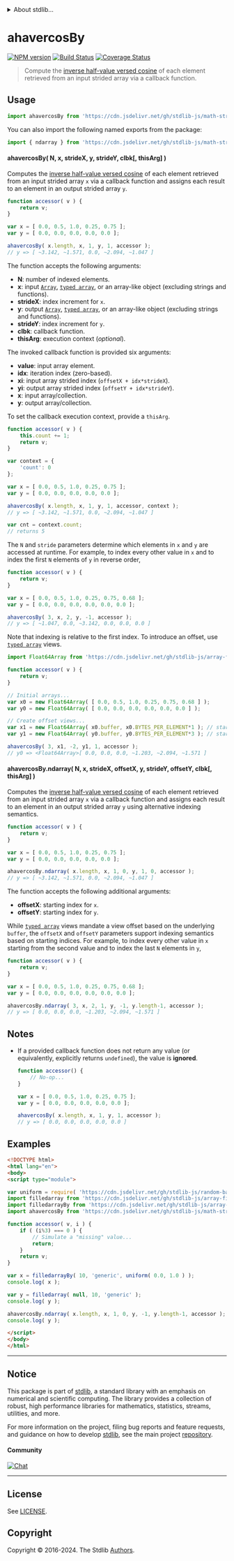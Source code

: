<!--

@license Apache-2.0

Copyright (c) 2021 The Stdlib Authors.

Licensed under the Apache License, Version 2.0 (the "License");
you may not use this file except in compliance with the License.
You may obtain a copy of the License at

   http://www.apache.org/licenses/LICENSE-2.0

Unless required by applicable law or agreed to in writing, software
distributed under the License is distributed on an "AS IS" BASIS,
WITHOUT WARRANTIES OR CONDITIONS OF ANY KIND, either express or implied.
See the License for the specific language governing permissions and
limitations under the License.

-->

<!-- lint disable maximum-heading-length -->


<details>
  <summary>
    About stdlib...
  </summary>
  <p>We believe in a future in which the web is a preferred environment for numerical computation. To help realize this future, we've built stdlib. stdlib is a standard library, with an emphasis on numerical and scientific computation, written in JavaScript (and C) for execution in browsers and in Node.js.</p>
  <p>The library is fully decomposable, being architected in such a way that you can swap out and mix and match APIs and functionality to cater to your exact preferences and use cases.</p>
  <p>When you use stdlib, you can be absolutely certain that you are using the most thorough, rigorous, well-written, studied, documented, tested, measured, and high-quality code out there.</p>
  <p>To join us in bringing numerical computing to the web, get started by checking us out on <a href="https://github.com/stdlib-js/stdlib">GitHub</a>, and please consider <a href="https://opencollective.com/stdlib">financially supporting stdlib</a>. We greatly appreciate your continued support!</p>
</details>

# ahavercosBy

[![NPM version][npm-image]][npm-url] [![Build Status][test-image]][test-url] [![Coverage Status][coverage-image]][coverage-url] <!-- [![dependencies][dependencies-image]][dependencies-url] -->

> Compute the [inverse half-value versed cosine][@stdlib/math/base/special/ahavercos] of each element retrieved from an input strided array via a callback function.

<section class="intro">

</section>

<!-- /.intro -->



<section class="usage">

## Usage

```javascript
import ahavercosBy from 'https://cdn.jsdelivr.net/gh/stdlib-js/math-strided-special-ahavercos-by@esm/index.mjs';
```

You can also import the following named exports from the package:

```javascript
import { ndarray } from 'https://cdn.jsdelivr.net/gh/stdlib-js/math-strided-special-ahavercos-by@esm/index.mjs';
```

#### ahavercosBy( N, x, strideX, y, strideY, clbk\[, thisArg] )

Computes the [inverse half-value versed cosine][@stdlib/math/base/special/ahavercos] of each element retrieved from an input strided array `x` via a callback function and assigns each result to an element in an output strided array `y`.

```javascript
function accessor( v ) {
    return v;
}

var x = [ 0.0, 0.5, 1.0, 0.25, 0.75 ];
var y = [ 0.0, 0.0, 0.0, 0.0, 0.0 ];

ahavercosBy( x.length, x, 1, y, 1, accessor );
// y => [ ~3.142, ~1.571, 0.0, ~2.094, ~1.047 ]
```

The function accepts the following arguments:

-   **N**: number of indexed elements.
-   **x**: input [`Array`][mdn-array], [`typed array`][mdn-typed-array], or an array-like object (excluding strings and functions).
-   **strideX**: index increment for `x`.
-   **y**: output [`Array`][mdn-array], [`typed array`][mdn-typed-array], or an array-like object (excluding strings and functions).
-   **strideY**: index increment for `y`.
-   **clbk**: callback function.
-   **thisArg**: execution context (_optional_).

The invoked callback function is provided six arguments:

-   **value**: input array element.
-   **idx**: iteration index (zero-based).
-   **xi**: input array strided index (`offsetX + idx*strideX`).
-   **yi**: output array strided index (`offsetY + idx*strideY`).
-   **x**: input array/collection.
-   **y**: output array/collection.

To set the callback execution context, provide a `thisArg`.

```javascript
function accessor( v ) {
    this.count += 1;
    return v;
}

var context = {
    'count': 0
};

var x = [ 0.0, 0.5, 1.0, 0.25, 0.75 ];
var y = [ 0.0, 0.0, 0.0, 0.0, 0.0 ];

ahavercosBy( x.length, x, 1, y, 1, accessor, context );
// y => [ ~3.142, ~1.571, 0.0, ~2.094, ~1.047 ]

var cnt = context.count;
// returns 5
```

The `N` and `stride` parameters determine which elements in `x` and `y` are accessed at runtime. For example, to index every other value in `x` and to index the first `N` elements of `y` in reverse order,

```javascript
function accessor( v ) {
    return v;
}

var x = [ 0.0, 0.5, 1.0, 0.25, 0.75, 0.68 ];
var y = [ 0.0, 0.0, 0.0, 0.0, 0.0, 0.0 ];

ahavercosBy( 3, x, 2, y, -1, accessor );
// y => [ ~1.047, 0.0, ~3.142, 0.0, 0.0, 0.0 ]
```

Note that indexing is relative to the first index. To introduce an offset, use [`typed array`][mdn-typed-array] views.

```javascript
import Float64Array from 'https://cdn.jsdelivr.net/gh/stdlib-js/array-float64@esm/index.mjs';

function accessor( v ) {
    return v;
}

// Initial arrays...
var x0 = new Float64Array( [ 0.0, 0.5, 1.0, 0.25, 0.75, 0.68 ] );
var y0 = new Float64Array( [ 0.0, 0.0, 0.0, 0.0, 0.0, 0.0 ] );

// Create offset views...
var x1 = new Float64Array( x0.buffer, x0.BYTES_PER_ELEMENT*1 ); // start at 2nd element
var y1 = new Float64Array( y0.buffer, y0.BYTES_PER_ELEMENT*3 ); // start at 4th element

ahavercosBy( 3, x1, -2, y1, 1, accessor );
// y0 => <Float64Array>[ 0.0, 0.0, 0.0, ~1.203, ~2.094, ~1.571 ]
```

#### ahavercosBy.ndarray( N, x, strideX, offsetX, y, strideY, offsetY, clbk\[, thisArg] )

Computes the [inverse half-value versed cosine][@stdlib/math/base/special/ahavercos] of each element retrieved from an input strided array `x` via a callback function and assigns each result to an element in an output strided array `y` using alternative indexing semantics.

```javascript
function accessor( v ) {
    return v;
}

var x = [ 0.0, 0.5, 1.0, 0.25, 0.75 ];
var y = [ 0.0, 0.0, 0.0, 0.0, 0.0 ];

ahavercosBy.ndarray( x.length, x, 1, 0, y, 1, 0, accessor );
// y => [ ~3.142, ~1.571, 0.0, ~2.094, ~1.047 ]
```

The function accepts the following additional arguments:

-   **offsetX**: starting index for `x`.
-   **offsetY**: starting index for `y`.

While [`typed array`][mdn-typed-array] views mandate a view offset based on the underlying `buffer`, the `offsetX` and `offsetY` parameters support indexing semantics based on starting indices. For example, to index every other value in `x` starting from the second value and to index the last `N` elements in `y`,

```javascript
function accessor( v ) {
    return v;
}

var x = [ 0.0, 0.5, 1.0, 0.25, 0.75, 0.68 ];
var y = [ 0.0, 0.0, 0.0, 0.0, 0.0, 0.0 ];

ahavercosBy.ndarray( 3, x, 2, 1, y, -1, y.length-1, accessor );
// y => [ 0.0, 0.0, 0.0, ~1.203, ~2.094, ~1.571 ]
```

</section>

<!-- /.usage -->

<section class="notes">

## Notes

-   If a provided callback function does not return any value (or equivalently, explicitly returns `undefined`), the value is **ignored**.

    ```javascript
    function accessor() {
        // No-op...
    }

    var x = [ 0.0, 0.5, 1.0, 0.25, 0.75 ];
    var y = [ 0.0, 0.0, 0.0, 0.0, 0.0 ];

    ahavercosBy( x.length, x, 1, y, 1, accessor );
    // y => [ 0.0, 0.0, 0.0, 0.0, 0.0 ]
    ```

</section>

<!-- /.notes -->

<section class="examples">

## Examples

<!-- eslint no-undef: "error" -->

```html
<!DOCTYPE html>
<html lang="en">
<body>
<script type="module">

var uniform = require( 'https://cdn.jsdelivr.net/gh/stdlib-js/random-base-uniform' ).factory;
import filledarray from 'https://cdn.jsdelivr.net/gh/stdlib-js/array-filled@esm/index.mjs';
import filledarrayBy from 'https://cdn.jsdelivr.net/gh/stdlib-js/array-filled-by@esm/index.mjs';
import ahavercosBy from 'https://cdn.jsdelivr.net/gh/stdlib-js/math-strided-special-ahavercos-by@esm/index.mjs';

function accessor( v, i ) {
    if ( (i%3) === 0 ) {
        // Simulate a "missing" value...
        return;
    }
    return v;
}

var x = filledarrayBy( 10, 'generic', uniform( 0.0, 1.0 ) );
console.log( x );

var y = filledarray( null, 10, 'generic' );
console.log( y );

ahavercosBy.ndarray( x.length, x, 1, 0, y, -1, y.length-1, accessor );
console.log( y );

</script>
</body>
</html>
```

</section>

<!-- /.examples -->

<!-- Section for related `stdlib` packages. Do not manually edit this section, as it is automatically populated. -->

<section class="related">

</section>

<!-- /.related -->

<!-- Section for all links. Make sure to keep an empty line after the `section` element and another before the `/section` close. -->


<section class="main-repo" >

* * *

## Notice

This package is part of [stdlib][stdlib], a standard library with an emphasis on numerical and scientific computing. The library provides a collection of robust, high performance libraries for mathematics, statistics, streams, utilities, and more.

For more information on the project, filing bug reports and feature requests, and guidance on how to develop [stdlib][stdlib], see the main project [repository][stdlib].

#### Community

[![Chat][chat-image]][chat-url]

---

## License

See [LICENSE][stdlib-license].


## Copyright

Copyright &copy; 2016-2024. The Stdlib [Authors][stdlib-authors].

</section>

<!-- /.stdlib -->

<!-- Section for all links. Make sure to keep an empty line after the `section` element and another before the `/section` close. -->

<section class="links">

[npm-image]: http://img.shields.io/npm/v/@stdlib/math-strided-special-ahavercos-by.svg
[npm-url]: https://npmjs.org/package/@stdlib/math-strided-special-ahavercos-by

[test-image]: https://github.com/stdlib-js/math-strided-special-ahavercos-by/actions/workflows/test.yml/badge.svg?branch=v0.2.1
[test-url]: https://github.com/stdlib-js/math-strided-special-ahavercos-by/actions/workflows/test.yml?query=branch:v0.2.1

[coverage-image]: https://img.shields.io/codecov/c/github/stdlib-js/math-strided-special-ahavercos-by/main.svg
[coverage-url]: https://codecov.io/github/stdlib-js/math-strided-special-ahavercos-by?branch=main

<!--

[dependencies-image]: https://img.shields.io/david/stdlib-js/math-strided-special-ahavercos-by.svg
[dependencies-url]: https://david-dm.org/stdlib-js/math-strided-special-ahavercos-by/main

-->

[chat-image]: https://img.shields.io/gitter/room/stdlib-js/stdlib.svg
[chat-url]: https://app.gitter.im/#/room/#stdlib-js_stdlib:gitter.im

[stdlib]: https://github.com/stdlib-js/stdlib

[stdlib-authors]: https://github.com/stdlib-js/stdlib/graphs/contributors

[umd]: https://github.com/umdjs/umd
[es-module]: https://developer.mozilla.org/en-US/docs/Web/JavaScript/Guide/Modules

[deno-url]: https://github.com/stdlib-js/math-strided-special-ahavercos-by/tree/deno
[deno-readme]: https://github.com/stdlib-js/math-strided-special-ahavercos-by/blob/deno/README.md
[umd-url]: https://github.com/stdlib-js/math-strided-special-ahavercos-by/tree/umd
[umd-readme]: https://github.com/stdlib-js/math-strided-special-ahavercos-by/blob/umd/README.md
[esm-url]: https://github.com/stdlib-js/math-strided-special-ahavercos-by/tree/esm
[esm-readme]: https://github.com/stdlib-js/math-strided-special-ahavercos-by/blob/esm/README.md
[branches-url]: https://github.com/stdlib-js/math-strided-special-ahavercos-by/blob/main/branches.md

[stdlib-license]: https://raw.githubusercontent.com/stdlib-js/math-strided-special-ahavercos-by/main/LICENSE

[mdn-array]: https://developer.mozilla.org/en-US/docs/Web/JavaScript/Reference/Global_Objects/Array

[mdn-typed-array]: https://developer.mozilla.org/en-US/docs/Web/JavaScript/Reference/Global_Objects/TypedArray

[@stdlib/math/base/special/ahavercos]: https://github.com/stdlib-js/math-base-special-ahavercos/tree/esm

</section>

<!-- /.links -->
